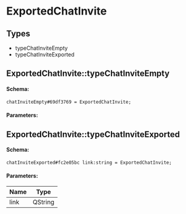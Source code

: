 # ExportedChatInvite

## Types

* typeChatInviteEmpty
* typeChatInviteExported

## ExportedChatInvite::typeChatInviteEmpty

#### Schema:

`chatInviteEmpty#69df3769 = ExportedChatInvite;`

#### Parameters:


## ExportedChatInvite::typeChatInviteExported

#### Schema:

`chatInviteExported#fc2e05bc link:string = ExportedChatInvite;`

#### Parameters:

|Name|Type|
|----|----|
|link|QString|


